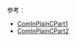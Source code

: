 参考：

- [ComInPlainCPart1](https://www.codeproject.com/Articles/13601/COM-in-plain-C)
- [ComInPlainCPart2](https://www.codeproject.com/Articles/13862/COM-in-plain-C-Part-2)

